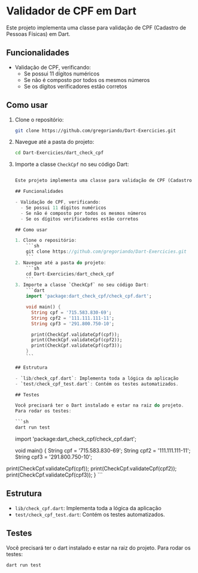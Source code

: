 # Validador de CPF em Dart

Este projeto implementa uma classe para validação de CPF (Cadastro de Pessoas Físicas) em Dart.

## Funcionalidades

- Validação de CPF, verificando:
  - Se possui 11 dígitos numéricos
  - Se não é composto por todos os mesmos números
  - Se os dígitos verificadores estão corretos

## Como usar

1. Clone o repositório:
    ```sh
    git clone https://github.com/gregoriando/Dart-Exercicies.git
    ```
2. Navegue até a pasta do projeto:
    ```sh
    cd Dart-Exercicies/dart_check_cpf
    ```
3. Importe a classe `CheckCpf` no seu código Dart:
    ```dart    # Validador de CPF em Dart
    
    Este projeto implementa uma classe para validação de CPF (Cadastro de Pessoas Físicas) em Dart.
    
    ## Funcionalidades
    
    - Validação de CPF, verificando:
      - Se possui 11 dígitos numéricos
      - Se não é composto por todos os mesmos números
      - Se os dígitos verificadores estão corretos
    
    ## Como usar
    
    1. Clone o repositório:
        ```sh
        git clone https://github.com/gregoriando/Dart-Exercicies.git
        ```
    2. Navegue até a pasta do projeto:
        ```sh
        cd Dart-Exercicies/dart_check_cpf
        ```
    3. Importe a classe `CheckCpf` no seu código Dart:
        ```dart
        import 'package:dart_check_cpf/check_cpf.dart';
    
        void main() {
          String cpf = '715.583.830-69';
          String cpf2 = '111.111.111-11';
          String cpf3 = '291.800.750-10';
    
          print(CheckCpf.validateCpf(cpf));
          print(CheckCpf.validateCpf(cpf2));
          print(CheckCpf.validateCpf(cpf3));
        }
        ```
    
    ## Estrutura
    
    - `lib/check_cpf.dart`: Implementa toda a lógica da aplicação
    - `test/check_cpf_test.dart`: Contém os testes automatizados.
    
    ## Testes
    
    Você precisará ter o Dart instalado e estar na raiz do projeto.
    Para rodar os testes:
    
    ```sh
    dart run test
    ```
    import 'package:dart_check_cpf/check_cpf.dart';

   void main() {
  String cpf = '715.583.830-69';
  String cpf2 = '111.111.111-11';
  String cpf3 = '291.800.750-10';

  print(CheckCpf.validateCpf(cpf));
  print(CheckCpf.validateCpf(cpf2));
  print(CheckCpf.validateCpf(cpf3));
}
    ```

## Estrutura
 
- `lib/check_cpf.dart`: Implementa toda a lógica da aplicação
- `test/check_cpf_test.dart`: Contém os testes automatizados.

## Testes

Você precisará ter o dart instalado e estar na raiz do projeto.
Para rodar os testes:

```sh
dart run test
```